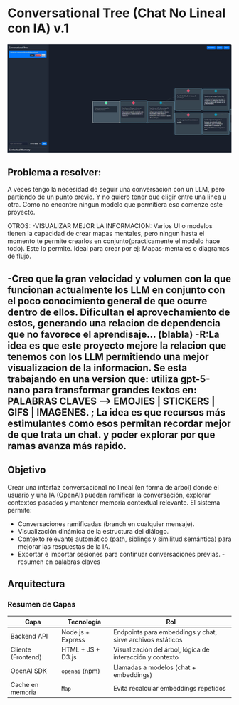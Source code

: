 # Conversational Tree (Chat No Lineal con IA) v.1

![Ejemplo](First_example.jpg)
## Problema a resolver: 
A veces tengo la necesidad de seguir una conversacion con un LLM, pero partiendo de un punto previo. Y no quiero tener que eligir entre una linea u otra. Como no encontre ningun modelo que permitiera eso comenze este proyecto.

OTROS: 
-VISUALIZAR MEJOR LA INFORMACION: Varios UI o modelos tienen la capacidad de crear mapas mentales, pero ningun hasta el momento te permite crearlos en conjunto(practicamente el modelo hace todo). Este lo permite. Ideal para crear por ej:  Mapas-mentales o diagramas de flujo.

-Creo que la gran velocidad y volumen con la que funcionan actualmente los LLM en conjunto con el poco conocimiento general de que ocurre dentro de ellos. Dificultan el aprovechamiento de estos, generando una relacion de dependencia que no favorece el aprendisaje... (blabla) -R:La idea es que este proyecto mejore la relacion que tenemos con los LLM permitiendo una mejor visualizacion de la informacion. Se esta trabajando en una version que: utiliza gpt-5-nano para transformar grandes textos en: PALABRAS CLAVES --> EMOJIES | STICKERS | GIFS | IMAGENES. ; La idea es que recursos más estimulantes como esos permitan recordar mejor de que trata un chat. y poder explorar por que ramas avanza más rapido. 
-
## Objetivo
Crear una interfaz conversacional no lineal (en forma de árbol) donde el usuario y una IA (OpenAI) puedan ramificar la conversación, explorar contextos pasados y mantener memoria contextual relevante. El sistema permite:
- Conversaciones ramificadas (branch en cualquier mensaje).
- Visualización dinámica de la estructura del diálogo.
- Contexto relevante automático (path, siblings y similitud semántica) para mejorar las respuestas de la IA.
- Exportar e importar sesiones para continuar conversaciones previas.
-resumen en palabras claves 


## Arquitectura
### Resumen de Capas
| Capa | Tecnología | Rol |
|------|------------|-----|
| Backend API | Node.js + Express | Endpoints para embeddings y chat, sirve archivos estáticos |
| Cliente (Frontend) | HTML + JS + D3.js | Visualización del árbol, lógica de interacción y contexto |
| OpenAI SDK | `openai` (npm) | Llamadas a modelos (chat + embeddings) |
| Cache en memoria | `Map` | Evita recalcular embeddings repetidos |

